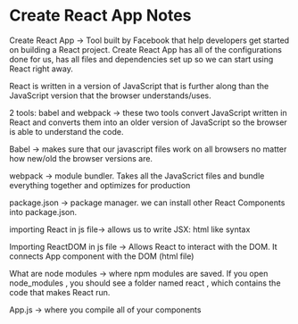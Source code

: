 # Create React App Notes

Create React App -> Tool built by Facebook that help developers get started on building a React project. Create React App has all of the configurations done for us, has all files and dependencies set up so we can start using React right away.

React is written in a version of JavaScript that is further along than the JavaScript version that the browser understands/uses.

2 tools: babel and webpack -> these two tools convert JavaScript written in React and converts them into an older version of JavaScript so the browser is able to understand the code.

Babel -> makes sure that our javascript files work on all browsers no matter how new/old the browser versions are.

webpack -> module bundler. Takes all the JavaScrict files and bundle everything together and optimizes for production

package.json -> package manager. we can install other React Components into package.json.

importing React in js file-> allows us to write JSX: html like syntax

Importing ReactDOM in js file -> Allows React to interact with the DOM. It connects App component with the DOM (html file)

What are node modules -> where npm modules are saved. If you open node_modules , you should see a folder named react , which contains the code that makes React run.

App.js -> where you compile all of your components
